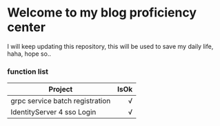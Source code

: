 # Welcome to my blog proficiency center
I will keep updating this repository, this will be used to save my daily life, haha, hope so..
### function list
| Project     | IsOk   |
| --------    | -----:  |
| grpc service batch registration      | √  |
| IdentityServer 4 sso Login        |    √  |
